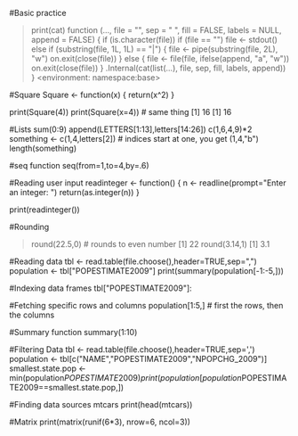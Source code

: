 #Basic practice
> print(cat)
function (..., file = "", sep = " ", fill = FALSE, labels = NULL, 
          append = FALSE) 
{
  if (is.character(file)) 
    if (file == "") 
      file <- stdout()
    else if (substring(file, 1L, 1L) == "|") {
      file <- pipe(substring(file, 2L), "w")
      on.exit(close(file))
    }
    else {
      file <- file(file, ifelse(append, "a", "w"))
      on.exit(close(file))
    }
    .Internal(cat(list(...), file, sep, fill, labels, append))
}
<environment: namespace:base>
  
#Square
Square <- function(x) {
  return(x^2)
}

print(Square(4))
print(Square(x=4)) # same thing
[1] 16
[1] 16

#Lists
sum(0:9)
append(LETTERS[1:13],letters[14:26])
c(1,6,4,9)*2
something <- c(1,4,letters[2])  # indices start at one, you get (1,4,"b")
length(something)

#seq function
seq(from=1,to=4,by=.6)

#Reading user input
readinteger <- function()
{ 
  n <- readline(prompt="Enter an integer: ")
  return(as.integer(n))
}

print(readinteger())

#Rounding
> round(22.5,0)  # rounds to even number
[1] 22
> round(3.14,1)
[1] 3.1

#Reading data
tbl <- read.table(file.choose(),header=TRUE,sep=",")
population <- tbl["POPESTIMATE2009"]
print(summary(population[-1:-5,]))

#Indexing data frames
tbl["POPESTIMATE2009"]:
  
#Fetching specific rows and columns
population[1:5,]  #  first the rows, then the columns

#Summary function
summary(1:10)

#Filtering Data
tbl <- read.table(file.choose(),header=TRUE,sep=',')
population <- tbl[c("NAME","POPESTIMATE2009","NPOPCHG_2009")]
smallest.state.pop <- min(population$POPESTIMATE2009)
print(population[population$POPESTIMATE2009==smallest.state.pop,])

#Finding data sources
mtcars
print(head(mtcars))

#Matrix
print(matrix(runif(6*3), nrow=6, ncol=3))
